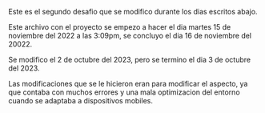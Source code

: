 Este es el segundo desafio que se modifico durante los dias escritos abajo.

Este archivo con el proyecto se empezo a hacer el dia martes 15 de noviembre del 2022 a las 3:09pm, se concluyo el dia 16 de noviembre del 20022.

Se modifico el 2 de octubre del 2023, pero se termino el dia 3 de octubre del 2023.

Las modificaciones que se le hicieron eran para modificar el aspecto, ya que contaba con muchos errores y una mala optimizacion del entorno cuando se adaptaba a dispositivos mobiles.